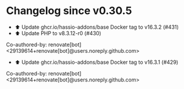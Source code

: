 # Changelog since v0.30.5
- ⬆️ Update ghcr.io/hassio-addons/base Docker tag to v16.3.2 (#431) 
- ⬆️ Update PHP to v8.3.12-r0 (#430)

Co-authored-by: renovate[bot] <29139614+renovate[bot]@users.noreply.github.com> 
- ⬆️ Update ghcr.io/hassio-addons/base Docker tag to v16.3.1 (#429)

Co-authored-by: renovate[bot] <29139614+renovate[bot]@users.noreply.github.com> 
